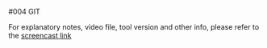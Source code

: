 #004 GIT

For explanatory notes, video file, tool version and other info, please refer to the [screencast link](http://build-podcast.com/git/)
